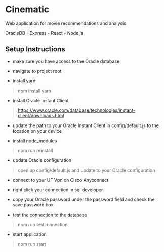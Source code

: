 # Cinematic

Web application for movie recommendations and analysis

OracleDB - Express - React - Node.js

## Setup Instructions

* make sure you have access to the Oracle database
* navigate to project root

* install yarn
> npm install yarn

* install Oracle Instant Client
> https://www.oracle.com/database/technologies/instant-client/downloads.html

* update the path to your Oracle Instant Client in config/default.js to the location on your device

* install node_modules
> npm run reinstall 

* update Oracle configuration
> open up config/default.js and update to your Oracle configuration

* connect to your UF Vpn on Cisco Anyconnect
* right click your connection in sql developer
* copy your Oracle password under the password field and check the save password box

* test the connection to the database
> npm run testconnection

* start application
> npm run start
